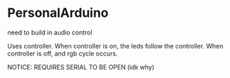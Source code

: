 # PersonalArduino
need to build in audio control


Uses controller. When controller is on, the leds follow the controller. When controller is off, and rgb cycle occurs. 

NOTICE: REQUIRES SERIAL TO BE OPEN (idk why)